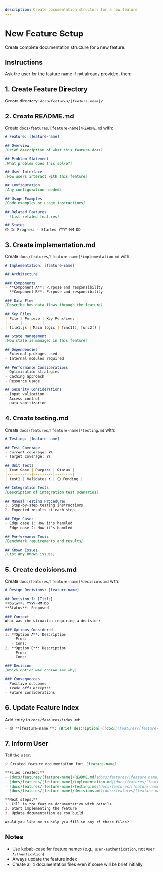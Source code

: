 ```yaml
---
description: Create documentation structure for a new feature
---
```


# New Feature Setup

Create complete documentation structure for a new feature.

## Instructions

Ask the user for the feature name if not already provided, then:

## 1. Create Feature Directory

Create directory: `docs/features/[feature-name]/`

## 2. Create README.md

Create `docs/features/[feature-name]/README.md` with:

```markdown
# Feature: [feature-name]

## Overview
[Brief description of what this feature does]

## Problem Statement
[What problem does this solve?]

## User Interface
[How users interact with this feature]

## Configuration
[Any configuration needed]

## Usage Examples
[Code examples or usage instructions]

## Related Features
- [List related features]

## Status
🟡 In Progress - Started YYYY-MM-DD
```

## 3. Create implementation.md

Create `docs/features/[feature-name]/implementation.md` with:

```markdown
# Implementation: [feature-name]

## Architecture

### Components
- **Component A**: Purpose and responsibility
- **Component B**: Purpose and responsibility

### Data Flow
[Describe how data flows through the feature]

## Key Files
| File | Purpose | Key Functions |
|------|---------|---------------|
| file1.js | Main logic | func1(), func2() |

## State Management
[How state is managed in this feature]

## Dependencies
- External packages used
- Internal modules required

## Performance Considerations
- Optimization strategies
- Caching approach
- Resource usage

## Security Considerations
- Input validation
- Access control
- Data sanitization
```

## 4. Create testing.md

Create `docs/features/[feature-name]/testing.md` with:

```markdown
# Testing: [feature-name]

## Test Coverage
- Current coverage: X%
- Target coverage: Y%

## Unit Tests
| Test Case | Purpose | Status |
|-----------|---------|--------|
| test1 | Validates X | ⚪ Pending |

## Integration Tests
[Description of integration test scenarios]

## Manual Testing Procedures
1. Step-by-step testing instructions
2. Expected results at each step

## Edge Cases
- Edge case 1: How it's handled
- Edge case 2: How it's handled

## Performance Tests
[Benchmark requirements and results]

## Known Issues
[List any known issues]
```

## 5. Create decisions.md

Create `docs/features/[feature-name]/decisions.md` with:

```markdown
# Design Decisions: [feature-name]

## Decision 1: [Title]
**Date**: YYYY-MM-DD
**Status**: Proposed

### Context
What was the situation requiring a decision?

### Options Considered
1. **Option A**: Description
   - Pros:
   - Cons:
2. **Option B**: Description
   - Pros:
   - Cons:

### Decision
[Which option was chosen and why]

### Consequences
- Positive outcomes
- Trade-offs accepted
- Future considerations
```

## 6. Update Feature Index

Add entry to `docs/features/index.md`:

```markdown
- 🟡 **[feature-name]**: [Brief description] ([docs](features/[feature-name]/))
```

## 7. Inform User

Tell the user:

```markdown
✅ Created feature documentation for: [feature-name]

**Files created:**
- [docs/features/[feature-name]/README.md](docs/features/[feature-name]/README.md)
- [docs/features/[feature-name]/implementation.md](docs/features/[feature-name]/implementation.md)
- [docs/features/[feature-name]/testing.md](docs/features/[feature-name]/testing.md)
- [docs/features/[feature-name]/decisions.md](docs/features/[feature-name]/decisions.md)

**Next steps:**
1. Fill in the feature documentation with details
2. Start implementing the feature
3. Update documentation as you build

Would you like me to help you fill in any of these files?
```

## Notes
- Use kebab-case for feature names (e.g., `user-authentication`, not `User Authentication`)
- Always update the feature index
- Create all 4 documentation files even if some will be brief initially
